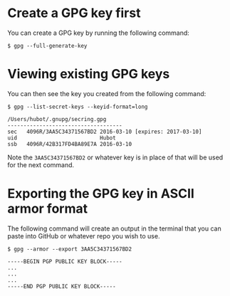 # Create a GPG key first
You can create a GPG key by running the following command:
```
$ gpg --full-generate-key
```

# Viewing existing GPG keys
You can then see the key you created from the following command:
```
$ gpg --list-secret-keys --keyid-format=long

/Users/hubot/.gnupg/secring.gpg
------------------------------------
sec   4096R/3AA5C34371567BD2 2016-03-10 [expires: 2017-03-10]
uid                          Hubot 
ssb   4096R/42B317FD4BA89E7A 2016-03-10
```

Note the `3AA5C34371567BD2` or whatever key is in place of that will be used for
the next command.

# Exporting the GPG key in ASCII armor format
The following command will create an output in the terminal that you can paste
into GitHub or whatever repo you wish to use.
```
$ gpg --armor --export 3AA5C34371567BD2

-----BEGIN PGP PUBLIC KEY BLOCK-----
...
...
...
-----END PGP PUBLIC KEY BLOCK-----
```